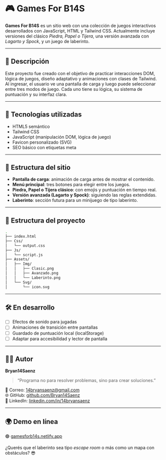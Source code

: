 # 🎮 Games For B14S

**Games For B14S** es un sitio web con una colección de juegos interactivos desarrollados con JavaScript, HTML y Tailwind CSS. Actualmente incluye versiones del clásico *Piedra, Papel o Tijera*, una versión avanzada con *Lagarto y Spock*, y un juego de laberinto.

---

## 📌 Descripción

Este proyecto fue creado con el objetivo de practicar interacciones DOM, lógica de juegos, diseño adaptativo y animaciones con clases de Tailwind.  
Al ingresar, el usuario ve una pantalla de carga y luego puede seleccionar entre tres modos de juego. Cada uno tiene su lógica, su sistema de puntuación y su interfaz clara.

---

## 🧩 Tecnologías utilizadas

- HTML5 semántico  
- Tailwind CSS  
- JavaScript (manipulación DOM, lógica de juego)  
- Favicon personalizado (SVG)  
- SEO básico con etiquetas meta

---

## 🧭 Estructura del sitio

- **Pantalla de carga**: animación de carga antes de mostrar el contenido.  
- **Menú principal**: tres botones para elegir entre los juegos.  
- **Piedra, Papel o Tijera clásico**: con emojis y puntuación en tiempo real.  
- **Versión avanzada (Lagarto y Spock)**: siguiendo las reglas extendidas.  
- **Laberinto**: sección futura para un minijuego de tipo laberinto.  

---

## 📂 Estructura del proyecto

```bash
.
├── index.html
├── Css/
│   └── output.css
├── Js/
│   └── script.js
├── Assets/
│   ├── Img/
│   │   ├── Clasic.png
│   │   ├── Avanzado.png
│   │   └── Laberinto.png
│   └── Svg/
│       └── icon.svg
```

---

## 🛠️ En desarrollo

- [ ] Efectos de sonido para jugadas  
- [ ] Animaciones de transición entre pantallas  
- [ ] Guardado de puntuación local (localStorage)  
- [ ] Adaptar para accesibilidad y lector de pantalla

---

## 🧑‍💻 Autor

**Bryan14Saenz**

> “Programa no para resolver problemas, sino para crear soluciones.”

📧 Correo: [14bryansaenz@gmail.com](mailto:14bryansaenz@gmail.com)  
🌐 GitHub: [github.com/Bryan14Saenz](https://github.com/Bryan14Saenz)  
🔗 LinkedIn: [linkedin.com/in/14bryansaenz](https://www.linkedin.com/in/14bryansaenz)

---

## 🌍 Demo en línea

🟢 [gamesforb14s.netlify.app](https://gamesforb14s.netlify.app)

¿Querés que el laberinto sea tipo *escape room* o más como un mapa con obstáculos? 😎
